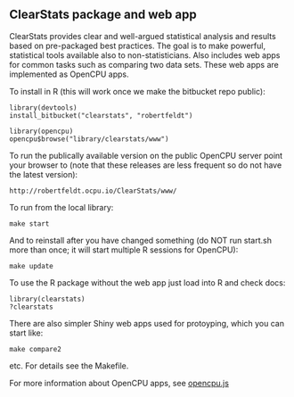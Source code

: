 ClearStats package and web app
------------------------------

ClearStats provides clear and well-argued statistical analysis and results based 
on pre-packaged best practices. The goal is to make powerful, statistical tools
available also to non-statisticians. Also includes web apps for common tasks 
such as comparing two data sets. These web apps are implemented as OpenCPU apps.

To install in R (this will work once we make the bitbucket repo public):

    library(devtools)
    install_bitbucket("clearstats", "robertfeldt")

    library(opencpu)
    opencpu$browse("library/clearstats/www")

To run the publically available version on the public OpenCPU server point your browser to (note that these releases are less frequent so do not have the latest version):

	http://robertfeldt.ocpu.io/ClearStats/www/

To run from the local library:

    make start

And to reinstall after you have changed something (do NOT run start.sh more than once; it will start multiple R sessions for OpenCPU):

    make update

To use the R package without the web app just load into R and check docs:

    library(clearstats)
    ?clearstats

There are also simpler Shiny web apps used for protoyping, which you can start like:

	make compare2

etc. For details see the Makefile.

For more information about OpenCPU apps, see [opencpu.js](https://github.com/jeroenooms/opencpu.js#readme)
